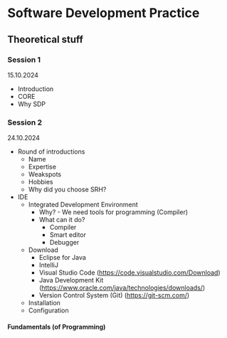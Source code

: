 # Software Development Practice

## Theoretical stuff

### Session 1
15.10.2024

- Introduction
- CORE
- Why SDP

### Session 2
24.10.2024

- Round of introductions
    - Name
    - Expertise
    - Weakspots
    - Hobbies
    - Why did you choose SRH?
- IDE
    - Integrated Development Environment
        - Why? - We need tools for programming (Compiler)
        - What can it do?
            - Compiler
            - Smart editor
            - Debugger
    - Download
        - Eclipse for Java
        - IntelliJ
        - Visual Studio Code
            (https://code.visualstudio.com/Download)
        - Java Development Kit
            (https://www.oracle.com/java/technologies/downloads/)
        - Version Control System (Git)
            (https://git-scm.com/)
    - Installation
    - Configuration

#### Fundamentals (of Programming)

